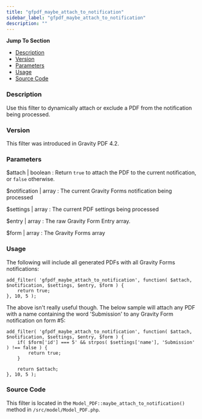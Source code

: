 ```yaml
---
title: "gfpdf_maybe_attach_to_notification"
sidebar_label: "gfpdf_maybe_attach_to_notification"
description: ""
---
```


**Jump To Section**

* [Description](#description)
* [Version](#version)
* [Parameters](#parameters)
* [Usage](#usage)
* [Source Code](#source-code)

### Description 

Use this filter to dynamically attach or exclude a PDF from the notification being processed.

### Version 

This filter was introduced in Gravity PDF 4.2.

### Parameters 

$attach | boolean
:    Return `true` to attach the PDF to the current notification, or `false` otherwise.

$notification | array
:    The current Gravity Forms notification being processed

$settings | array
:    The current PDF settings being processed

$entry | array
:    The raw Gravity Form Entry array.

$form | array
:    The Gravity Forms array

### Usage 

The following will include all generated PDFs with all Gravity Forms notifications:

```.language-php
add_filter( 'gfpdf_maybe_attach_to_notification', function( $attach, $notification, $settings, $entry, $form ) {
	return true;
}, 10, 5 );
```

The above isn't really useful though. The below sample will attach any PDF with a name containing the word 'Submission' to any Gravity Form notification on form #5:

```.language-php
add_filter( 'gfpdf_maybe_attach_to_notification', function( $attach, $notification, $settings, $entry, $form ) {
	if( $form['id'] === 5' && strpos( $settings['name'], 'Submission' ) !== false ) {
		return true;
	}

	return $attach;
}, 10, 5 );
```

### Source Code 

This filter is located in the `Model_PDF::maybe_attach_to_notification()` method in `/src/model/Model_PDF.php`.
